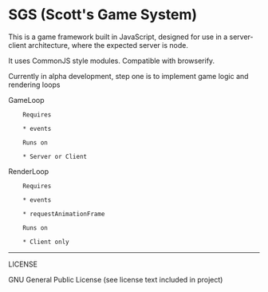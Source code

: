 # SGS (Scott's Game System)
This is a game framework built in JavaScript, designed for use in a server-client architecture, where the expected server is node.

It uses CommonJS style modules.  Compatible with browserify.

Currently in alpha development, step one is to implement game logic and rendering loops

GameLoop

		Requires

		* events

		Runs on

		* Server or Client
	
RenderLoop 

		Requires

		* events
		
		* requestAnimationFrame

		Runs on

		* Client only

---
LICENSE

GNU General Public License (see license text included in project)